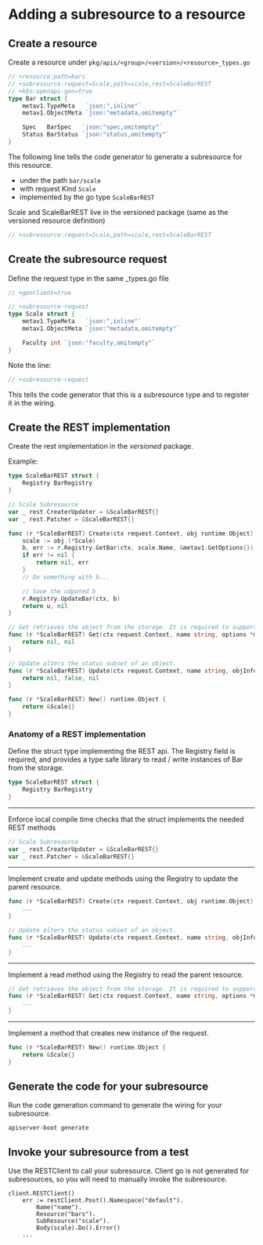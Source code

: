 # Adding a subresource to a resource

## Create a resource

Create a resource under `pkg/apis/<group>/<version>/<resource>_types.go`

```go
// +resource:path=bars
// +subresource:request=Scale,path=scale,rest=ScaleBarREST
// +k8s:openapi-gen=true
type Bar struct {
	metav1.TypeMeta   `json:",inline"`
	metav1.ObjectMeta `json:"metadata,omitempty"`

	Spec   BarSpec   `json:"spec,omitempty"`
	Status BarStatus `json:"status,omitempty"`
}

```

The following line tells the code generator to generate a subresource for this resource.

- under the path `bar/scale`
- with request Kind `Scale`
- implemented by the go type `ScaleBarREST`

Scale and ScaleBarREST live in the versioned package (same as the versioned resource definition)

```go
// +subresource:request=Scale,path=scale,rest=ScaleBarREST
```



## Create the subresource request

Define the request type in the same <kind>_types.go file

```go
// +genclient=true

// +subresource-request
type Scale struct {
	metav1.TypeMeta   `json:",inline"`
	metav1.ObjectMeta `json:"metadata,omitempty"`

	Faculty int `json:"faculty,omitempty"`
}

```

Note the line:

```go
// +subresource-request
```

This tells the code generator that this is a subresource type and to
register it in the wiring.

## Create the REST implementation

Create the rest implementation in the *versioned* package.

Example:

```go
type ScaleBarREST struct {
	Registry BarRegistry
}

// Scale Subresource
var _ rest.CreaterUpdater = &ScaleBarREST{}
var _ rest.Patcher = &ScaleBarREST{}

func (r *ScaleBarREST) Create(ctx request.Context, obj runtime.Object) (runtime.Object, error) {
	scale := obj.(*Scale)
	b, err := r.Registry.GetBar(ctx, scale.Name, &metav1.GetOptions{})
	if err != nil {
		return nil, err
	}
    // Do something with b...

    // Save the udpated b
	r.Registry.UpdateBar(ctx, b)
	return u, nil
}

// Get retrieves the object from the storage. It is required to support Patch.
func (r *ScaleBarREST) Get(ctx request.Context, name string, options *metav1.GetOptions) (runtime.Object, error) {
	return nil, nil
}

// Update alters the status subset of an object.
func (r *ScaleBarREST) Update(ctx request.Context, name string, objInfo rest.UpdatedObjectInfo) (runtime.Object, bool, error) {
	return nil, false, nil
}

func (r *ScaleBarREST) New() runtime.Object {
	return &Scale{}
}

```


### Anatomy of a REST implementation

Define the struct type implementing the REST api.  The Registry
field is required, and provides a type safe library to read / write
instances of Bar from the storage.


```go
type ScaleBarREST struct {
	Registry BarRegistry
}
```


---

Enforce local compile time checks that the struct implements
the needed REST methods

```go
// Scale Subresource
var _ rest.CreaterUpdater = &ScaleBarREST{}
var _ rest.Patcher = &ScaleBarREST{}
```


---

Implement create and update methods using the Registry to update the parent resource.

```go
func (r *ScaleBarREST) Create(ctx request.Context, obj runtime.Object) (runtime.Object, error) {
    ...
}

// Update alters the status subset of an object.
func (r *ScaleBarREST) Update(ctx request.Context, name string, objInfo rest.UpdatedObjectInfo) (runtime.Object, bool, error) {
	...
}
```

---

Implement a read method using the Registry to read the parent resource.


```go
// Get retrieves the object from the storage. It is required to support Patch.
func (r *ScaleBarREST) Get(ctx request.Context, name string, options *metav1.GetOptions) (runtime.Object, error) {
	...
}
```

---

Implement a method that creates new instance of the request.

```go
func (r *ScaleBarREST) New() runtime.Object {
	return &Scale{}
}
```


## Generate the code for your subresource

Run the code generation command to generate the wiring for your subresource.

`apiserver-boot generate`

## Invoke your subresource from a test

Use the RESTClient to call your subresource.  Client go is not generated
for subresources, so you will need to manually invoke the subresource.

```
client.RESTClient()
	err := restClient.Post().Namespace("default").
		Name("name").
		Resource("bars").
		SubResource("scale").
		Body(scale).Do().Error()
	...
```

